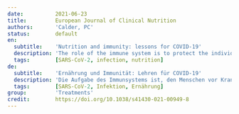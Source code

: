 ```yaml
---
date:          2021-06-23
title:         European Journal of Clinical Nutrition
authors:       'Calder, PC'
status:        default
en:
  subtitle:    'Nutrition and immunity: lessons for COVID-19'
  description: 'The role of the immune system is to protect the individual against pathogenic organisms. Nutrition is one of multiple factors that determines the immune response and good nutrition is important in supporting the immune response. Immunity can be impaired in older people, particularly those who are frail, in those living with obesity, in those who are malnourished and in those with low intakes of micronutrients. The immune impairments associated with nutritional inadequacy increase susceptibility to infection and permit infections to become more severe, even fatal. The adverse impact of poor nutrition on the immune system, including its inflammatory component, may be one of the explanations for the higher risk of more severe outcomes from infection with SARS-CoV-2 seen in older people and in those living with obesity. Studies of individual micronutrients including vitamin D and zinc suggest roles in reducing severity of infection with SARS-CoV-2. Good nutrition is also important in promoting a diverse gut microbiota, which in turn supports the immune system. The importance of nutrition in supporting the immune response also applies to assuring robust responses to vaccination. There are many lessons from the study of nutrition and immunity that are relevant for the battle with SARS-CoV-2.'
  tags:        [SARS-CoV-2, infection, nutrition]
de:
  subtitle:    'Ernährung und Immunität: Lehren für COVID-19'
  description: 'Die Aufgabe des Immunsystems ist, den Menschen vor Krankheitserregern zu schützen. Die Ernährung ist einer der vielen Faktoren, die die Immunreaktion bestimmen, und eine gute Ernährung ist wichtig, um die Immunreaktion zu unterstützen. Die Immunität kann bei älteren Menschen beeinträchtigt sein, insbesondere bei gebrechlichen, fettleibigen, mangelernährten und mikronährstoffarmen Menschen. Die mit einer unzureichenden Ernährung einhergehende Beeinträchtigung des Immunsystems erhöht die Anfälligkeit für Infektionen und führt dazu, dass diese schwerer verlaufen und sogar tödlich enden können. Die negativen Auswirkungen einer unzureichenden Ernährung auf das Immunsystem, einschließlich seiner Entzündungskomponente, könnten eine der Erklärungen für das höhere Risiko für schwerere Folgen einer Infektion mit SARS-CoV-2 sein, das bei älteren Menschen und bei Menschen mit Fettleibigkeit besteht. Studien zu einzelnen Mikronährstoffen, darunter Vitamin D und Zink, deuten auf eine Rolle bei der Verringerung des Schweregrads der Infektion mit SARS-CoV-2 hin. Eine gute Ernährung ist auch wichtig für die Förderung einer vielfältigen Darmmikrobiota, die wiederum das Immunsystem unterstützt. Die Bedeutung der Ernährung für die Unterstützung der Immunantwort gilt auch für die Sicherstellung einer robusten Reaktion auf die Impfung. Aus der Erforschung von Ernährung und Immunität lassen sich viele Lehren ziehen, die für den Kampf gegen SARS-CoV-2 von Bedeutung sind.' 
  tags:        [SARS-CoV-2, Infektion, Ernährung]
group:         'Treatments'
credit:        https://doi.org/10.1038/s41430-021-00949-8
---
```

